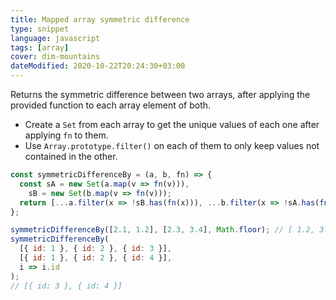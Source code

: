 ```yaml
---
title: Mapped array symmetric difference
type: snippet
language: javascript
tags: [array]
cover: dim-mountains
dateModified: 2020-10-22T20:24:30+03:00
---
```


Returns the symmetric difference between two arrays, after applying the provided function to each array element of both.

- Create a `Set` from each array to get the unique values of each one after applying `fn` to them.
- Use `Array.prototype.filter()` on each of them to only keep values not contained in the other.

```js
const symmetricDifferenceBy = (a, b, fn) => {
  const sA = new Set(a.map(v => fn(v))),
    sB = new Set(b.map(v => fn(v)));
  return [...a.filter(x => !sB.has(fn(x))), ...b.filter(x => !sA.has(fn(x)))];
};
```

```js
symmetricDifferenceBy([2.1, 1.2], [2.3, 3.4], Math.floor); // [ 1.2, 3.4 ]
symmetricDifferenceBy(
  [{ id: 1 }, { id: 2 }, { id: 3 }],
  [{ id: 1 }, { id: 2 }, { id: 4 }],
  i => i.id
);
// [{ id: 3 }, { id: 4 }]
```
